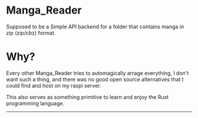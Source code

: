 # Manga_Reader

Supposed to be a Simple API backend for a folder that contains manga in zip (zip/cbz) format.

# Why?

Every other Manga_Reader tries to automagically arrage everything, I don't want such a thing, and there was no good open source alternatives that I could find and host on my raspi server.

This also serves as something primitive to learn and enjoy the Rust programming language.

---
